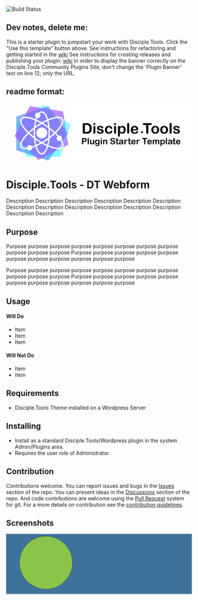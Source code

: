 ![Build Status](https://github.com/DiscipleTools/dt-webform/actions/workflows/ci.yml/badge.svg?branch=master)
## Dev notes, delete me:
This is a starter plugin to jumpstart your work with Disciple.Tools.
Click the "Use this template" button above.
See instructions for refactoring and getting started in the [wiki](https://github.com/DiscipleTools/dt-webform/wiki)
See instructions for creating releases and publishing your plugin: [wiki](https://github.com/DiscipleTools/dt-webform/wiki)
In order to display the banner correctly on the Disciple.Tools Community Plugins Site, don't change the 'Plugin Banner' text on line 12; only the URL.

## readme format:

![Plugin Banner](https://raw.githubusercontent.com/DiscipleTools/dt-webform/master/documentation/banner.png)

# Disciple.Tools - DT Webform

Description Description Description Description Description Description Description
Description Description Description Description Description Description Description

## Purpose

Purpose purpose purpose purpose purpose purpose purpose purpose purpose purpose purpose
Purpose purpose purpose purpose purpose purpose purpose purpose purpose purpose purpose

Purpose purpose purpose purpose purpose purpose purpose purpose purpose purpose purpose
Purpose purpose purpose purpose purpose purpose purpose purpose purpose purpose purpose

## Usage

#### Will Do

- Item
- Item
- Item

#### Will Not Do

- Item
- Item

## Requirements

- Disciple.Tools Theme installed on a Wordpress Server

## Installing

- Install as a standard Disciple.Tools/Wordpress plugin in the system Admin/Plugins area.
- Requires the user role of Administrator.

## Contribution

Contributions welcome. You can report issues and bugs in the
[Issues](https://github.com/DiscipleTools/dt-webform/issues) section of the repo. You can present ideas
in the [Discussions](https://github.com/DiscipleTools/dt-webform/discussions) section of the repo. And
code contributions are welcome using the [Pull Request](https://github.com/DiscipleTools/dt-webform/pulls)
system for git. For a more details on contribution see the
[contribution guidelines](https://github.com/DiscipleTools/dt-webform/blob/master/CONTRIBUTING.md).


## Screenshots

![screenshot](documentation/community/starter-banners/banner-blue-green.png)
